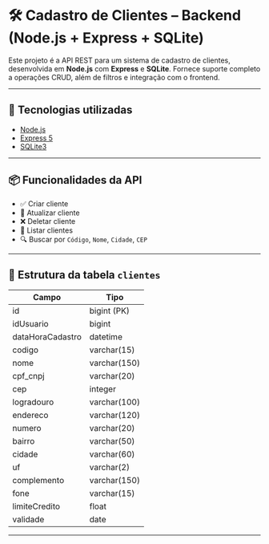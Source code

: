 # 🛠️ Cadastro de Clientes – Backend (Node.js + Express + SQLite)

Este projeto é a API REST para um sistema de cadastro de clientes, desenvolvida em **Node.js** com **Express** e **SQLite**. Fornece suporte completo a operações CRUD, além de filtros e integração com o frontend.

---

## 🚀 Tecnologias utilizadas

- [Node.js](https://nodejs.org/)
- [Express 5](https://expressjs.com/)
- [SQLite3](https://www.sqlite.org/)

---

## 📦 Funcionalidades da API

- ✅ Criar cliente
- 🔄 Atualizar cliente
- ❌ Deletar cliente
- 📄 Listar clientes
- 🔍 Buscar por `Código`, `Nome`, `Cidade`, `CEP`

---

## 🧾 Estrutura da tabela `clientes`

| Campo             | Tipo         |
|------------------|--------------|
| id               | bigint (PK)  |
| idUsuario        | bigint       |
| dataHoraCadastro | datetime     |
| codigo           | varchar(15)  |
| nome             | varchar(150) |
| cpf_cnpj         | varchar(20)  |
| cep              | integer      |
| logradouro       | varchar(100) |
| endereco         | varchar(120) |
| numero           | varchar(20)  |
| bairro           | varchar(50)  |
| cidade           | varchar(60)  |
| uf               | varchar(2)   |
| complemento      | varchar(150) |
| fone             | varchar(15)  |
| limiteCredito    | float        |
| validade         | date         |

---

